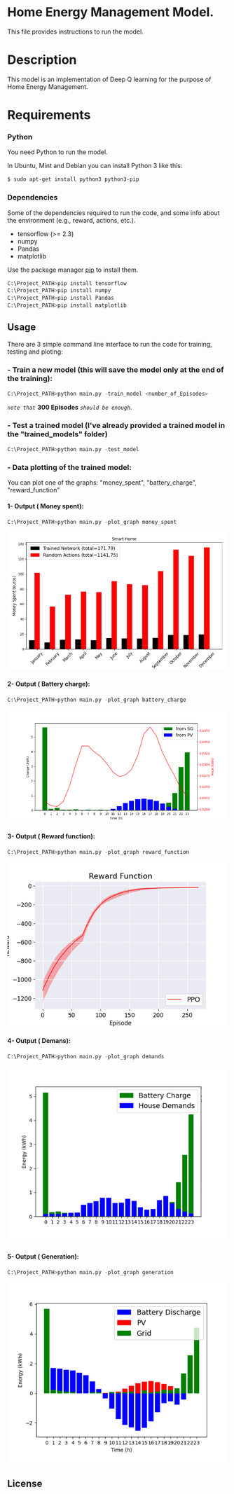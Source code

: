 # Home Energy Management Model.
This file provides instructions to run the model.

# Description
This model is an implementation of Deep Q learning for the purpose of Home Energy Management.

# Requirements
### Python
You need Python to run the model.

In Ubuntu, Mint and Debian you can install Python 3 like this:
```bash
$ sudo apt-get install python3 python3-pip
```

### Dependencies
Some of the dependencies required to run the code, and some info about the environment (e.g., reward, actions, etc.).

 - tensorflow (>= 2.3)
 - numpy
 - Pandas
 - matplotlib

Use the package manager [pip](https://pip.pypa.io/en/stable/) to install them.

```bash
C:\Project_PATH>pip install tensorflow
C:\Project_PATH>pip install numpy
C:\Project_PATH>pip install Pandas
C:\Project_PATH>pip install matplotlib
```

## Usage
There are 3 simple command line interface to run the code for training, testing and ploting:

### - Train a new model (this will save the model only at the end of the training):
```python
C:\Project_PATH>python main.py -train_model <number_of_Episodes>
```
_`note that`_ **300 Episodes** _`should be enough`_.



### - Test a trained model (I've already provided a trained model in the "trained_models" folder)
```python
C:\Project_PATH>python main.py -test_model
```



### - Data plotting of the trained model:
You can plot one of the graphs: "money_spent", "battery_charge", "reward_function"

#### 1- Output ( Money spent):
```python
C:\Project_PATH>python main.py -plot_graph money_spent
```
![alt text](results/money_spent.png "Money spent")


#### 2- Output ( Battery charge):
```python
C:\Project_PATH>python main.py -plot_graph battery_charge
```
![alt text](results/battery_charge.png "Battery charge")


#### 3- Output ( Reward function):
```python
C:\Project_PATH>python main.py -plot_graph reward_function
```
![alt text](results/reward_function.png "reward_function")


#### 4- Output ( Demans):
```python
C:\Project_PATH>python main.py -plot_graph demands
```
![alt text](results/demands.png "Demands")


#### 5- Output ( Generation):
```python
C:\Project_PATH>python main.py -plot_graph generation
```
![alt text](results/generation.png "Generation")

## License
